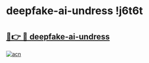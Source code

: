 # deepfake-ai-undress !j6t6t

# <h2><a href="https://y0iuze.esa.edu.pl?title=deepfake-ai-undress&ref=j6t6t">🔗👉 🔴 deepfake-ai-undress</a></h2>

[![acn](https://github.com/user-attachments/assets/0f9c940e-d8b0-45ae-aac7-cd30a18b3e1c)](https://y0iuze.esa.edu.pl?title=deepfake-ai-undress&ref=j6t6t)

